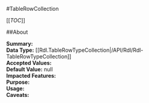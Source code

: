 #TableRowCollection

[[_TOC_]]

##About

**Summary:**   
**Data Type:** [[Rdl.TableRowTypeCollection|/API/Rdl/Rdl-TableRowTypeCollection]]  
**Accepted Values:**   
**Default Value:** null  
**Impacted Features:**   
**Purpose:**   
**Usage:**   
**Caveats:**   

